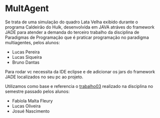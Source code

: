 # MultAgent

Se trata de uma simulação do quadro Lata Velha exibido durante o programa Caldeirão do Hulk, desenvolvida em JAVA atráves do framework JADE para atender a demanda do terceiro trabalho da disciplina de Paradigmas de Programação que é praticar programação no paradigma multiagentes, pelos alunos:

 - Lucas Pereira 
 - Lucas Siqueira
 - Bruno Dantas

Para rodar vc necessita da IDE eclipse e de adicionar os jars do framework JADE localizados no seu pc ao projeto.

Utilizamos como base e referencia o [trabalho03](https://github.com/fabiolamfleury/Paradigmas_2018.1) realizado na disciplina no semestre passado pelos alunos: 

 - Fabíola Malta Fleury 
 - Lucas Oliveira
 - Josué Nascimento 
